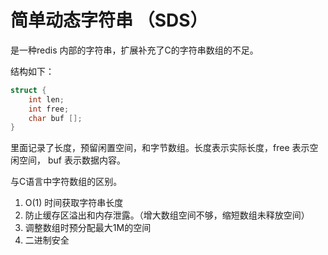 # 简单动态字符串 （SDS）

是一种redis 内部的字符串，扩展补充了C的字符串数组的不足。

结构如下：
```c
struct {
    int len;
    int free;
    char buf [];
}
```
里面记录了长度，预留闲置空间，和字节数组。长度表示实际长度，free 表示空闲空间， buf 表示数据内容。

与C语言中字符数组的区别。
1. O(1) 时间获取字符串长度
2. 防止缓存区溢出和内存泄露。（增大数组空间不够，缩短数组未释放空间）
3. 调整数组时预分配最大1M的空间
4. 二进制安全